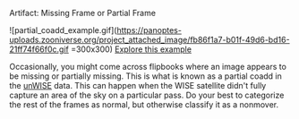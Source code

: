 Artifact: Missing Frame or Partial Frame

![partial_coadd_example.gif](https://panoptes-uploads.zooniverse.org/project_attached_image/fb86f1a7-b01f-49d6-bd16-21ff74f66f0c.gif =300x300)
[Explore this example](+tab+http://byw.tools/wiseview#ra=244.0895461&dec=79.0232129&size=118.25&band=3&speed=150&minbright=-1.8406&maxbright=191.7561&window=0.5&diff_window=1&linear=1&color=&zoom=9&border=0&gaia=1&invert=1&maxdyr=0&scandir=0&neowise=0&diff=0&outer_epochs=0&unique_window=1&smooth_scan=0&shift=0&pmra=0&pmdec=0&synth_a=0&synth_a_sub=0&synth_a_ra=&synth_a_dec=&synth_a_w1=&synth_a_w2=&synth_a_pmra=0&synth_a_pmdec=0&synth_a_mjd=&synth_b=0&synth_b_sub=0&synth_b_ra=&synth_b_dec=&synth_b_w1=&synth_b_w2=&synth_b_pmra=0&synth_b_pmdec=0&synth_b_mjd=)

Occasionally, you might come across flipbooks where an image appears to be missing or partially missing. This is what is known as a partial coadd in the [unWISE](+tab+http://unwise.me/) data. This can happen when the WISE satellite didn't fully capture an area of the sky on a particular pass. Do your best to categorize the rest of the frames as normal, but otherwise classify it as a nonmover. 
